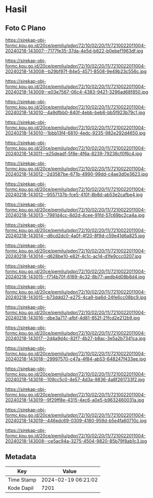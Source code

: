 # Hasil

## Foto C Plano

https://sirekap-obj-formc.kpu.go.id/20ce/pemilu/pdpr/72/10/02/20/11/7210022011004-20240218-143007--7177fe35-37da-4e5d-b622-b0ebef1963df.jpg

https://sirekap-obj-formc.kpu.go.id/20ce/pemilu/pdpr/72/10/02/20/11/7210022011004-20240218-143008--b29bf97f-84e5-4571-8508-9e49b23c556c.jpg

https://sirekap-obj-formc.kpu.go.id/20ce/pemilu/pdpr/72/10/02/20/11/7210022011004-20240218-143009--e03e7567-06c4-4383-9421-3296ad68f850.jpg

https://sirekap-obj-formc.kpu.go.id/20ce/pemilu/pdpr/72/10/02/20/11/7210022011004-20240218-143010--4a9dfbb0-840f-4ebb-beb6-bb5f923b79c1.jpg

https://sirekap-obj-formc.kpu.go.id/20ce/pemilu/pdpr/72/10/02/20/11/7210022011004-20240218-143010--1bbb13f4-6810-4edc-9235-982e292d4650.jpg

https://sirekap-obj-formc.kpu.go.id/20ce/pemilu/pdpr/72/10/02/20/11/7210022011004-20240218-143011--e25deadf-5f8e-4f6a-8239-79236cf0f6c4.jpg

https://sirekap-obj-formc.kpu.go.id/20ce/pemilu/pdpr/72/10/02/20/11/7210022011004-20240218-143012--2d3587be-671b-4990-99dd-c4ae3d0e3623.jpg

https://sirekap-obj-formc.kpu.go.id/20ce/pemilu/pdpr/72/10/02/20/11/7210022011004-20240218-143012--9557137b-fce5-410f-8b8d-ab53e2cafbe4.jpg

https://sirekap-obj-formc.kpu.go.id/20ce/pemilu/pdpr/72/10/02/20/11/7210022011004-20240218-143013--7981d4cc-8d2d-4cee-91fd-57c69bc2ca4a.jpg

https://sirekap-obj-formc.kpu.go.id/20ce/pemilu/pdpr/72/10/02/20/11/7210022011004-20240218-143014--d6cd2dc0-4a0f-4f20-8f9d-c59e41d6a825.jpg

https://sirekap-obj-formc.kpu.go.id/20ce/pemilu/pdpr/72/10/02/20/11/7210022011004-20240218-143014--d628be10-e82f-4c1c-ac14-d1fe9ccc0207.jpg

https://sirekap-obj-formc.kpu.go.id/20ce/pemilu/pdpr/72/10/02/20/11/7210022011004-20240218-143015--f714b70f-6169-4c32-8b77-aedb4d08b8d4.jpg

https://sirekap-obj-formc.kpu.go.id/20ce/pemilu/pdpr/72/10/02/20/11/7210022011004-20240218-143015--b73ddd27-e275-4ca9-ba6d-24fe6cc08bc9.jpg

https://sirekap-obj-formc.kpu.go.id/20ce/pemilu/pdpr/72/10/02/20/11/7210022011004-20240218-143016--dbe3a717-afbf-4d81-852f-21fcd2e212b9.jpg

https://sirekap-obj-formc.kpu.go.id/20ce/pemilu/pdpr/72/10/02/20/11/7210022011004-20240218-143017--2d4a9d4c-82f7-4b27-b8ac-3e5a2b7341ca.jpg

https://sirekap-obj-formc.kpu.go.id/20ce/pemilu/pdpr/72/10/02/20/11/7210022011004-20240218-143018--29997570-c47a-4f84-ab53-648247f433ee.jpg

https://sirekap-obj-formc.kpu.go.id/20ce/pemilu/pdpr/72/10/02/20/11/7210022011004-20240218-143018--109cc5c0-4e57-4d3a-9836-4a8f261733f2.jpg

https://sirekap-obj-formc.kpu.go.id/20ce/pemilu/pdpr/72/10/02/20/11/7210022011004-20240218-143019--9f29ff8e-4315-4ec6-a0e5-b9632460031a.jpg

https://sirekap-obj-formc.kpu.go.id/20ce/pemilu/pdpr/72/10/02/20/11/7210022011004-20240218-143019--446edc69-0309-4180-959d-b5e4fa60710c.jpg

https://sirekap-obj-formc.kpu.go.id/20ce/pemilu/pdpr/72/10/02/20/11/7210022011004-20240218-143008--ce5ac94a-3275-4504-9820-85b79f8ab1c3.jpg


## Metadata

| Key        | Value               |
| ---------- | ------------------- |
| Time Stamp | 2024-02-19 06:21:02 |
| Kode Dapil | 7201                |



